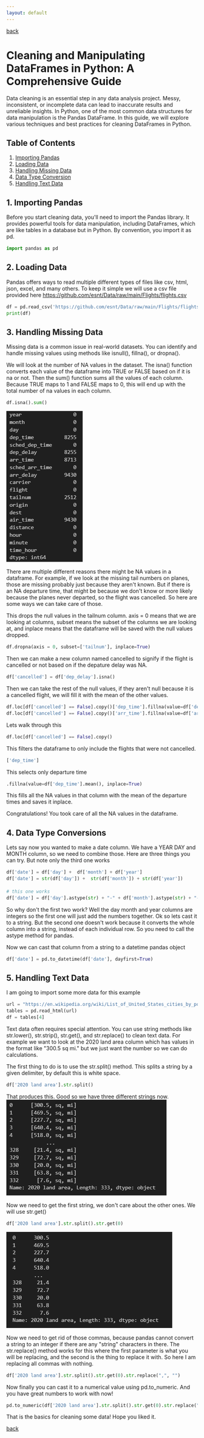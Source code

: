 ```yaml
---
layout: default
---
```


[back](../)

# Cleaning and Manipulating DataFrames in Python: A Comprehensive Guide

Data cleaning is an essential step in any data analysis project. Messy, inconsistent, or incomplete data can lead to inaccurate results and unreliable insights. In Python, one of the most common data structures for data manipulation is the Pandas DataFrame. In this guide, we will explore various techniques and best practices for cleaning DataFrames in Python.

## Table of Contents

1. [Importing Pandas](#1-importing-pandas)
2. [Loading Data](#2-loading-data)
3. [Handling Missing Data](#3-handling-missing-data)
4. [Data Type Conversion](#4-data-type-conversion)
5. [Handling Text Data](#5-handling-text-data)

## 1. Importing Pandas

Before you start cleaning data, you'll need to import the Pandas library. It provides powerful tools for data manipulation, including DataFrames, which are like tables in a database but in Python. By convention, you import it as pd.

```python
import pandas as pd
```

## 2. Loading Data

Pandas offers ways to read multiple different types of files like csv, html, json, excel, and many others. To keep it simple we will use a csv file provided here https://github.com/esnt/Data/raw/main/Flights/flights.csv

```python
df = pd.read_csv('https://github.com/esnt/Data/raw/main/Flights/flights.csv')
print(df)
```

## 3. Handling Missing Data
Missing data is a common issue in real-world datasets. You can identify and handle missing values using methods like isnull(), fillna(), or dropna().

We will look at the number of NA values in the dataset. The isna() function converts each value of the dataframe into TRUE or FALSE based on if it is na or not. Then the sum() function sums all the values of each column. Because TRUE maps to 1 and FALSE maps to 0, this will end up with the total number of na values in each column.

```python
df.isna().sum()
```

![alt text](./na_sum.png)

There are multiple different reasons there might be NA values in a dataframe. For example, if we look at the missing tail numbers on planes, those are missing probably just because they aren't known. But if there is an NA departure time, that might be because we don't know or more likely because the planes never departed, so the flight was cancelled. So here are some ways we can take care of those. 

This drops the null values in the tailnum column. axis = 0 means that we are looking at columns, subset means the subset of the columns we are looking at, and inplace means that the dataframe will be saved with the null values dropped. 

```python
df.dropna(axis = 0, subset=['tailnum'], inplace=True)
```

Then we can make a new column named cancelled to signify if the flight is cancelled or not based on if the depature delay was NA.

```python
df['cancelled'] = df['dep_delay'].isna()
```

Then we can take the rest of the null values, if they aren't null because it is a cancelled flight, we will fill it with the mean of the other values. 

```python
df.loc[df['cancelled'] == False].copy()['dep_time'].fillna(value=df['dep_time'].mean(), inplace=True)
df.loc[df['cancelled'] == False].copy()['arr_time'].fillna(value=df['arr_time'].mean(), inplace=True)
```
Lets walk through this

```python
df.loc[df['cancelled'] == False].copy()
```
This filters the dataframe to only include the flights that were not cancelled.

```python
['dep_time']
```

This selects only departure time

```python
.fillna(value=df['dep_time'].mean(), inplace=True)
```

This fills all the NA values in that column with the mean of the departure times and saves it inplace.

Congratulations! You took care of all the NA values in the dataframe. 

## 4. Data Type Conversions

Lets say now you wanted to make a date column. We have a YEAR DAY and MONTH column, so we need to combine those. Here are three things you can try. But note only the third one works

```python
df['date'] = df['day'] +  df['month'] + df['year']
df['date'] = str(df['day']) +  str(df['month']) + str(df['year'])

# this one works
df['date'] = df['day'].astype(str) + "-" + df['month'].astype(str) + "-" + df['year'].astype(str)
```

So why don't the first two work? Well the day month and year columns are integers so the first one will just add the numbers together. Ok so lets cast it to a string. But the second one doesn't work because it converts the whole column into a string, instead of each individual row. So you need to call the astype method for pandas. 

Now we can cast that column from a string to a datetime pandas object

```python
df['date'] = pd.to_datetime(df['date'], dayfirst=True)
```
## 5. Handling Text Data

I am going to import some more data for this example
```python
url = "https://en.wikipedia.org/wiki/List_of_United_States_cities_by_population"
tables = pd.read_html(url)
df = tables[4]
```

Text data often requires special attention. You can use string methods like str.lower(), str.strip(), str.get(), and str.replace() to clean text data. For example we want to look at the 2020 land area column which has values in the format like "300.5 sq mi." but we just want the number so we can do calculations.

The first thing to do is to use the str.split() method. This splits a string by a given delimiter, by default this is white space.

```python
df['2020 land area'].str.split()
```
That produces this. Good so we have three different strings now. 
![alt text](./str_split.png)

Now we need to get the first string, we don't care about the other ones. We will use str.get()

```python
df['2020 land area'].str.split().str.get(0)
```
![alt text](./str_split_get.png)

Now we need to get rid of those commas, because pandas cannot convert a string to an integer if there are any "string" characters in there. The str.replace() method works for this where the first parameter is what you will be replacing, and the second is the thing to replace it with. So here I am replacing all commas with nothing.

```python
df['2020 land area'].str.split().str.get(0).str.replace(",", "")
```

Now finally you can cast it to a numerical value using pd.to_numeric. And you have great numbers to work with now!

```python
pd.to_numeric(df['2020 land area'].str.split().str.get(0).str.replace(",", ""))
```



That is the basics for cleaning some data! Hope you liked it. 

[back](../)
